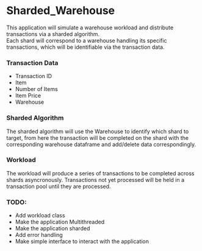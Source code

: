 # Sharded_Warehouse

This application will simulate a warehouse workload and distribute transactions via a sharded algorithm.  
Each shard will correspond to a warehouse handling its specific transactions, which will be identifiable via the transaction data.

### Transaction Data
- Transaction ID
- Item
- Number of Items
- Item Price
- Warehouse


### Sharded Algorithm
The sharded algorithm will use the Warehouse to identify which shard to target, from here the transaction will be completed on the shard with the corresponding warehouse
dataframe and add/delete data correspondingly.

### Workload
The workload will produce a series of transactions to be completed across shards asyncronously. Transactions not yet processed will be held in a transaction pool until they are processed.

### TODO:
- Add workload class
- Make the application Multithreaded
- Make the application sharded
- Add error handling
- Make simple interface to interact with the application